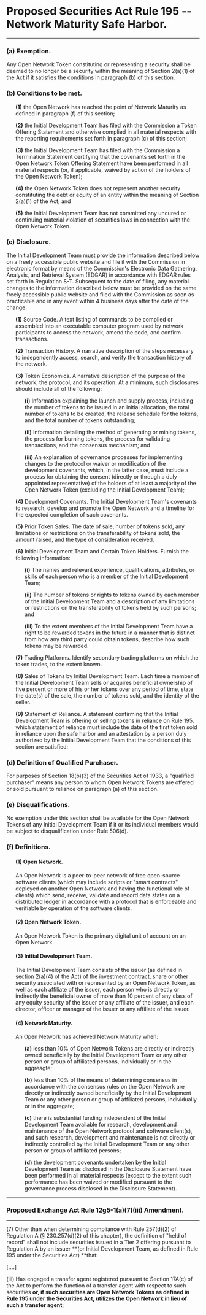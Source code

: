# Proposed Securities Act Rule 195 --Network Maturity Safe Harbor.
---------------------------------------------------------------

### **(a) Exemption.** 
Any Open Network Token constituting or representing a security shall be deemed to no longer be a security within the meaning of Section 2(a)(1) of the Act if it satisfies the conditions in paragraph (b) of this section.

### **(b) Conditions to be met.**
<ol>
 
  **(1)** the Open Network has reached the point of Network Maturity as defined in paragraph (f) of this section;

  **(2)** the Initial Development Team has filed with the Commission a Token Offering Statement and otherwise complied in all material respects with the reporting requirements set forth in paragraph (c) of this section;

  **(3)** the Initial Development Team has filed with the Commission a Termination Statement certifying that the covenants set forth in the Open Network Token Offering Statement have been performed in all material respects (or, if applicable, waived by action of the holders of the Open Network Token);

  **(4)** the Open Network Token does not represent another security constituting the debt or equity of an entity within the meaning of Section 2(a)(1) of the Act; and

  **(5)** the Initial Development Team has not committed any uncured or continuing material violation of securities laws in connection with the Open Network Token.
  
</ol>

### **(c) Disclosure.** 
The Initial Development Team must provide the information described below on a freely accessible public website and file it with the Commission in electronic format by means of the Commission's Electronic Data Gathering, Analysis, and Retrieval  System (EDGAR) in accordance with EDGAR rules set forth in Regulation  S-T. Subsequent to the date of filing, any material changes to the information described below must be provided on the same freely accessible public website and filed with the Commission as soon as  practicable and in any event within 4 business days after the date of the change:
<ol>

  **(1)** Source Code. A text listing of commands to be compiled or assembled into an executable computer program used by network participants to access the network, amend the code, and confirm transactions.

  **(2)** Transaction History. A narrative description of the steps necessary to independently access, search, and verify the transaction history of the network.

  **(3)** Token Economics. A narrative description of the purpose of the network, the protocol, and its operation. At a minimum, such disclosures should include all of the following:
<ol>
 
  **(i)** Information explaining the launch and supply process, including the number of tokens to be issued in an initial allocation, the total number of tokens to be created, the release schedule for the tokens, and the total number of tokens outstanding;

  **(ii)** Information detailing the method of generating or mining tokens, the process for burning tokens, the process for validating transactions, and the consensus mechanism; and

  **(iii)**  An explanation of governance processes for implementing changes to the protocol or waiver or modification of the development covenants, which, in the latter case, must include a process for obtaining the consent (directly or through a duly appointed representative) of the holders of at least a majority of the Open Network Token (excluding the Initial Development Team);
  
  </ol>

  **(4)** Development Covenants. The Initial Development Team's covenants to research, develop and promote the Open Network and a timeline for the expected completion of such covenants.

  **(5)** Prior Token Sales. The date of sale, number of tokens sold, any limitations or restrictions on the transferability of tokens sold, the amount raised, and the type of consideration received.

  **(6)** Initial Development Team and Certain Token Holders. Furnish the following information:
  
 <ol>
 
  **(i)** The names and relevant experience, qualifications, attributes, or skills of each person who is a member of the Initial Development Team;

  **(ii)**  The number of tokens or rights to tokens owned by each member of the Initial Development Team and a description of any limitations or restrictions on the transferability of tokens held by such persons; and

  **(iii)** To the extent members of the Initial Development Team have a right to be rewarded tokens in the future in a manner that is distinct from how any third party could obtain tokens, describe how such tokens may be rewarded.
  
   </ol>

  **(7)** Trading Platforms. Identify secondary trading platforms on which the token trades, to the extent known.

  **(8)** Sales of Tokens by Initial Development Team. Each time a member of the Initial Development Team sells or acquires beneficial ownership of five percent or more of his or her tokens over any period of time, state the date(s) of the sale, the number of tokens sold, and the identity of the seller.

  **(9)** Statement of Reliance. A statement confirming that the Initial Development Team is offering or selling tokens in reliance on Rule 195, which statement of reliance must include the date of the first token sold in reliance upon the safe harbor and an attestation by a person duly authorized by the Initial Development Team that the conditions of this section are satisfied:

 </ol>

### **(d) Definition of Qualified Purchaser**. 
For purposes of Section 18(b)(3) of the Securities Act of 1933, a "qualified purchaser" means any person to whom Open Network Tokens are offered or sold pursuant to reliance on paragraph (a) of this  section.

### **(e) Disqualifications.** 
No exemption under this section shall be available for the Open Network Tokens of any Initial Development Team if it or its individual members would be subject to disqualification under Rule  506(d).

### **(f) Definitions.**
 
 <ol>
 
  #### **(1)** Open Network. 
  An Open Network is a peer-to-peer network of free open-source software clients (which may include scripts or "smart contracts" deployed on another Open Network and having the functional role of clients) which send, receive, validate and record data states on a distributed ledger in accordance with a protocol that is enforceable and verifiable by operation of the software clients.

  #### **(2)** Open Network Token. 
  An Open Network Token is the primary digital unit of account on an Open Network.

  #### **(3)** Initial Development Team. 
  The Initial Development Team consists of the issuer (as defined in section 2(a)(4) of the Act) of the investment contract, share or other security associated with or represented by an Open Network Token, as well as each affiliate of the issuer, each person who is directly or indirectly the beneficial owner of more than 10 percent of any class of any equity security of the issuer or any affiliate of the issuer, and each director, officer or manager of the issuer or any affiliate of the issuer.

  #### **(4)** Network Maturity. 
  An Open Network has achieved Network Maturity when:
 <ol>
 
  **(a)** less than 10% of Open Network Tokens are directly or indirectly owned beneficially by the Initial Development Team or any other person or group of affiliated persons, individually or in the aggreagte;

  **(b)** less than 10% of the means of determining consensus in accordance with the consensus rules on the Open Network are directly or indirectly owned beneficially by the Initial Development Team or any other person or group of affiliated persons, individually or in the aggregate; 
  
  **(c)** there is substantial funding independent of the Initial Development Team available for research, development and maintenance of the Open Network protocol and software client(s), and such research, development and maintenance is not directly or indirectly controlled by the Initial Development Team or any other person or group of afffiliated persons; 

  **(d)** the development covenants undertaken by the Initial Development Team as disclosed in the Disclosure Statement have been performed in all material respects (except to the extent such performance has been waived or modified pursuant to the governance process disclosed in the Disclosure Statement).
 </ol>
 </ol>
 
-----

### Proposed Exchange Act Rule 12g5-1(a)(7)(iii) Amendment.
-------------------------------------------------------

(7) Other than when determining compliance with Rule 257(d)(2) of Regulation A (§ 230.257(d)(2) of this chapter), the definition of "held of record" shall not include securities issued in a Tier 2 offering pursuant to Regulation A by an issuer **(or Initial Development Team, as defined in Rule 195 under the Securities Act)  **that:

[....]

(iii) Has engaged a transfer agent registered pursuant to Section 17A(c) of the Act to perform the function of a transfer agent with respect to such securities **or, if such securities are Open Network Tokens as defined in Rule 195 under the Securities Act, utilizes the Open Network in lieu of such a transfer agent**;
